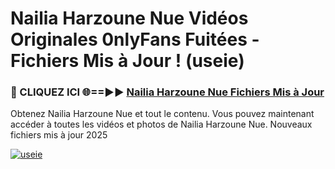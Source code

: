 # Nailia Harzoune Nue Vidéos Originales 0nlyFans Fuitées - Fichiers Mis à Jour ! (useie)

<h3>🔴 CLIQUEZ ICI 🌐==►► <a href="https://tinyurl.com/2pmr4ezf" rel="nofollow">Nailia Harzoune Nue Fichiers Mis à Jour</a></h3>

Obtenez Nailia Harzoune Nue et tout le contenu. Vous pouvez maintenant accéder à toutes les vidéos et photos de Nailia Harzoune Nue. Nouveaux fichiers mis à jour 2025

[![useie](https://i.imgur.com/6SNvagu.gif)](https://tinyurl.com/2pmr4ezf)
